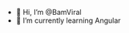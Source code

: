 - 👋 Hi, I’m @BamViral
- 🌱 I’m currently learning Angular


<!---
BamViral is a ✨ special ✨ repository because its `README.md` (this file) appears on your GitHub profile.
You can click the Preview link to take a look at your changes.
--->

